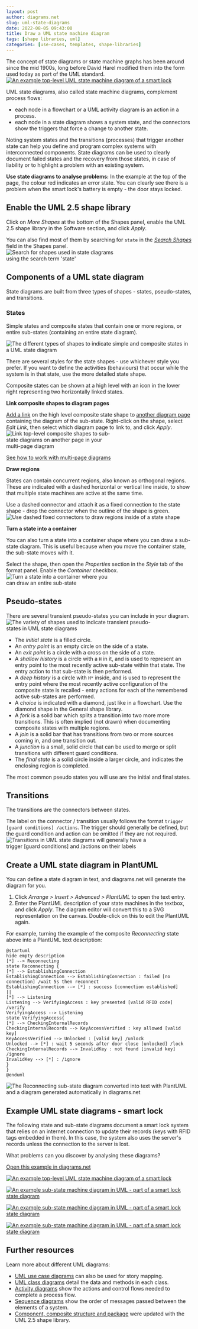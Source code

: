 ```yaml
---
layout: post
author: diagrams.net
slug: uml-state-diagrams
date: 2022-08-05 09:43:00
title: Draw a UML state machine diagram
tags: [shape libraries, uml]
categories: [use-cases, templates, shape-libraries]
---
```


The concept of state diagrams or state machine graphs has been around since the mid 1900s, long before David Harel modified them into the form used today as part of the UML standard.
<br />[<img src="/assets/img/blog/uml-state-diagram-smart-lock.png" style="width=100%;max-width:500px;height:auto;" alt="An example top-level UML state machine diagram of a smart lock">](https://viewer.diagrams.net/?lightbox=1&highlight=0000ff&edit=_blank&layers=1&page=0&nav=1&title=#Uhttps%3A%2F%2Fraw.githubusercontent.com%2Fjgraph%2Fdrawio-diagrams%2Fdev%2Fblog%2Fuml-state-diagram-smart-lock.drawio)

UML state diagrams, also called state machine diagrams, complement process flows: 
* each node in a flowchart or a UML activity diagram is an action in a process.
* each node in a state diagram shows a system state, and the connectors show the triggers that force a change to another state.

Noting system states and the transitions (processes) that trigger another state can help you define and program complex systems with interconnected components. State diagrams can be used to clearly document failed states and the recovery from those states, in case of liability or to highlight a problem with an existing system.

**Use state diagrams to analyse problems:** In the example at the top of the page, the colour red indicates an error state. You can clearly see there is a problem when the smart lock's battery is empty - the door stays locked. 


## Enable the UML 2.5 shape library

Click on _More Shapes_ at the bottom of the Shapes panel, enable the UML 2.5 shape library in the Software section, and click _Apply_.

You can also find most of them by searching for ``state`` in the [_Search Shapes_](/doc/faq/shape-search.html) field in the Shapes panel.
<br /><img src="/assets/img/blog/search-shapes-state.png" style="width=100%;max-width:300px;height:auto;" alt="Search for shapes used in state diagrams using the search term 'state'">

## Components of a UML state diagram

State diagrams are built from three types of shapes - states, pseudo-states, and transitions.

### States

Simple states and composite states that contain one or more regions, or entire sub-states (containing an entire state diagram). 

<img src="/assets/img/blog/uml-state-diagram-shapes.png" style="width=100%;max-width:500px;height:auto;" alt="The different types of shapes to indicate simple and composite states in a UML state diagram">

There are several styles for the state shapes - use whichever style you prefer. If you want to define the activities (behaviours) that occur while the system is in that state, use the more detailed state shape.

Composite states can be shown at a high level with an icon in the lower right representing two horizontally linked states. 

**Link composite shapes to diagram pages**

[Add a link](/doc/faq/insert-text-link.html) on the high level composite state shape to [another diagram page](/doc/faq/page-add.html) containing the diagram of the sub-state. Right-click on the shape, select _Edit Link_, then select which diagram page to link to, and click _Apply_.
<br /><img src="/assets/img/blog/uml-state-diagram-link-page.png" style="width=100%;max-width:300px;height:auto;" alt="Link top-level composite shapes to sub-state diagrams on another page in your multi-page diagram">

[See how to work with multi-page diagrams](/blog/multiple-page-diagrams.html)

**Draw regions**

States can contain concurrent regions, also known as orthogonal regions. These are indicated with a dashed horizontal or vertical line inside, to show that multiple state machines are active at the same time.

Use a dashed connector and attach it as a fixed connection to the state shape - drop the connector when the outline of the shape is green.
<br /><img src="/assets/img/blog/uml-state-diagram-draw-region.png" style="width=100%;max-width:500px;height:auto;" alt="Use dashed fixed connectors to draw regions inside of a state shape">

**Turn a state into a container**

You can also turn a state into a container shape where you can draw a sub-state diagram. This is useful because when you move the container state, the sub-state moves with it. 

Select the shape, then open the _Properties_ section in the _Style_ tab of the format panel. Enable the _Container_ checkbox.
<br /><img src="/assets/img/blog/uml-state-diagram-container-shape.png" style="width=100%;max-width:300px;height:auto;" alt="Turn a state into a container where you can draw an entire sub-state">



## Pseudo-states 

There are several transient pseudo-states you can include in your diagram.
<br /><img src="/assets/img/blog/uml-state-diagram-pseudostate-shapes.png" style="width=100%;max-width:400px;height:auto;" alt="The variety of shapes used to indicate transient pseudo-states in UML state diagrams">
* The _initial state_ is a filled circle.
* An _entry point_ is an empty circle on the side of a state.
* An _exit point_ is a circle with a cross on the side of a state. 
* A _shallow history_ is a circle with a ``H`` in it, and is used to represent an entry point to the most recently active sub-state within that state. The entry action to that sub-state is then performed.
* A _deep history_ is a circle with ``H*`` inside, and is used to represent the entry point where the most recently active configuration of the composite state is recalled - entry actions for each of the remembered active sub-states are performed.
* A _choice_ is indicated with a diamond, just like in a flowchart. Use the diamond shape in the General shape library. 
* A _fork_ is a solid bar which splits a transition into two more more transitions. This is often implied (not drawn) when documenting composite states with multiple regions.
* A _join_ is a solid bar that has transitions from two or more sources coming in, and one transition out.
* A _junction_ is a small, solid circle that can be used to merge or split transitions with different guard conditions.
* The _final state_ is a solid circle inside a larger circle, and indicates the enclosing region is completed.

The most common pseudo states you will use are the initial and final states.

  
## Transitions 
The transitions are the connectors between states. 

The label on the connector / transition usually follows the format ``trigger [guard conditions] /actions``. The trigger should generally be defined, but the guard condition and action can be omitted if they are not required.
<br /><img src="/assets/img/blog/uml-state-diagram-transitions.png" style="width=100%;max-width:400px;height:auto;" alt="Transitions in UML state diagrams will generally have a trigger [guard conditions] and /actions on their labels">


## Create a UML state diagram in PlantUML

You can define a state diagram in text, and diagrams.net will generate the diagram for you. 

1. Click _Arrange > Insert > Advanced > PlantUML_ to open the text entry.
2. Enter the PlantUML description of your state machines in the textbox, and click _Apply_. The diagram editor will convert this to a SVG representation on the canvas. Double-click on this to edit the PlantUML again. 

For example, turning the example of the composite _Reconnecting_ state above into a PlantUML text description: 

```
@startuml
hide empty description
[*] --> Reconnecting
state Reconnecting {
[*] --> EstablishingConnection
EstablishingConnection --> EstablishingConnection : failed [no connection] /wait 5s then reconnect
EstablishingConnection --> [*] : success [connection established]
||
[*] --> Listening
Listening --> VerifyingAccess : key presented [valid RFID code] /verify
VerifyingAccess --> Listening
state VerifyingAccess{
[*] --> CheckingInternalRecords
CheckingInternalRecords --> KeyAccessVerified : key allowed [valid key]
KeyAccessVerified --> Unlocked : [valid key] /unlock
Unlocked --> [*] : wait 5 seconds after door close [unlocked] /lock
CheckingInternalRecords --> InvalidKey : not found [invalid key] /ignore
InvalidKey --> [*] : /ignore
}
}
@enduml
```

<img src="/assets/img/blog/uml-state-diagram-plantuml.png" style="width=100%;max-width:600px;height:auto;" alt="The Reconnecting sub-state diagram converted into text with PlantUML and a diagram generated automatically in diagrams.net">

## Example UML state diagrams - smart lock

The following state and sub-state diagrams document a smart lock system that relies on an internet connection to update their records (keys with RFID tags embedded in them). In this case, the system also uses the server's records unless the connection to the server is lost. 

What problems can you discover by analysing these diagrams?

[Open this example in diagrams.net](https://viewer.diagrams.net/?lightbox=1&highlight=0000ff&edit=_blank&layers=1&page=0&nav=1&title=#Uhttps%3A%2F%2Fraw.githubusercontent.com%2Fjgraph%2Fdrawio-diagrams%2Fdev%2Fblog%2Fuml-state-diagram-smart-lock.drawio)

[<img src="/assets/img/blog/uml-state-diagram-smart-lock.png" style="width=100%;max-width:600px;height:auto;" alt="An example top-level UML state machine diagram of a smart lock">](https://viewer.diagrams.net/?lightbox=1&highlight=0000ff&edit=_blank&layers=1&page=0&nav=1&title=#Uhttps%3A%2F%2Fraw.githubusercontent.com%2Fjgraph%2Fdrawio-diagrams%2Fdev%2Fblog%2Fuml-state-diagram-smart-lock.drawio)

[<img src="/assets/img/blog/uml-state-diagram-monitoring.png" style="width=100%;max-width:600px;height:auto;" alt="An example sub-state machine diagram in UML - part of a smart lock state diagram">](https://viewer.diagrams.net/?lightbox=1&highlight=0000ff&edit=_blank&layers=1&page=1&nav=1&title=#Uhttps%3A%2F%2Fraw.githubusercontent.com%2Fjgraph%2Fdrawio-diagrams%2Fdev%2Fblog%2Fuml-state-diagram-smart-lock.drawio)

[<img src="/assets/img/blog/uml-state-diagram-verifying.png" style="width=100%;max-width:600px;height:auto;" alt="An example sub-state machine diagram in UML - part of a smart lock state diagram">](https://viewer.diagrams.net/?lightbox=1&highlight=0000ff&edit=_blank&layers=1&page=2&nav=1&title=#Uhttps%3A%2F%2Fraw.githubusercontent.com%2Fjgraph%2Fdrawio-diagrams%2Fdev%2Fblog%2Fuml-state-diagram-smart-lock.drawio)

[<img src="/assets/img/blog/uml-state-diagram-reconnecting.png" style="width=100%;max-width:600px;height:auto;" alt="An example sub-state machine diagram in UML - part of a smart lock state diagram">](https://viewer.diagrams.net/?lightbox=1&highlight=0000ff&edit=_blank&layers=1&page=3&nav=1&title=#Uhttps%3A%2F%2Fraw.githubusercontent.com%2Fjgraph%2Fdrawio-diagrams%2Fdev%2Fblog%2Fuml-state-diagram-smart-lock.drawio)

## Further resources

Learn more about different UML diagrams: 
* [UML use case diagrams](/blog/story-mapping.html) can also be used for story mapping.
* [UML class diagrams](/blog/uml-class-diagrams.html) detail the data and methods in each class.
* [Activity diagrams](/blog/uml-activity-diagrams.html) show the actions and control flows needed to complete a process flow.
* [Sequence diagrams](/blog/sequence-diagrams.html) show the order of messages passed between the elements of a system.
* [Component, composite structure and package](/blog/uml-2-5.html) were updated with the UML 2.5 shape library.